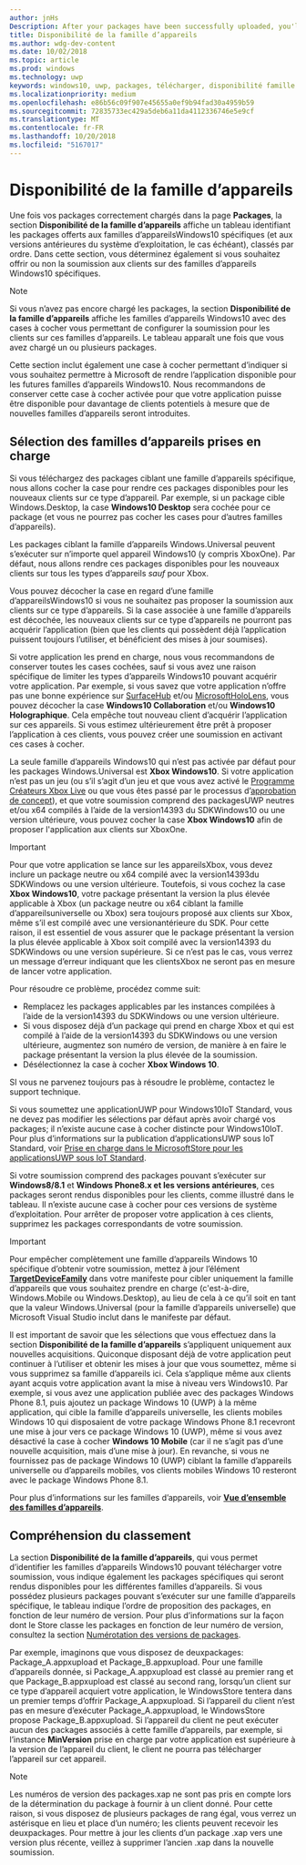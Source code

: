 ```yaml
---
author: jnHs
Description: After your packages have been successfully uploaded, you'll see a table that indicates which packages will be offered to specific Windows 10 device families (and earlier OS versions, if applicable), in ranked order.
title: Disponibilité de la famille d’appareils
ms.author: wdg-dev-content
ms.date: 10/02/2018
ms.topic: article
ms.prod: windows
ms.technology: uwp
keywords: windows10, uwp, packages, télécharger, disponibilité famille d’appareils
ms.localizationpriority: medium
ms.openlocfilehash: e86b56c09f907e45655a0ef9b94fad30a4959b59
ms.sourcegitcommit: 72835733ec429a5deb6a11da4112336746e5e9cf
ms.translationtype: MT
ms.contentlocale: fr-FR
ms.lasthandoff: 10/20/2018
ms.locfileid: "5167017"
---
```

# <a name="device-family-availability"></a>Disponibilité de la famille d’appareils

Une fois vos packages correctement chargés dans la page **Packages**, la section **Disponibilité de la famille d’appareils** affiche un tableau identifiant les packages offerts aux familles d’appareilsWindows10 spécifiques (et aux versions antérieures du système d’exploitation, le cas échéant), classés par ordre. Dans cette section, vous déterminez également si vous souhaitez offrir ou non la soumission aux clients sur des familles d’appareils Windows10 spécifiques.

> [!NOTE]
> Si vous n’avez pas encore chargé les packages, la section **Disponibilité de la famille d’appareils** affiche les familles d’appareils Windows10 avec des cases à cocher vous permettant de configurer la soumission pour les clients sur ces familles d’appareils. Le tableau apparaît une fois que vous avez chargé un ou plusieurs packages.

Cette section inclut également une case à cocher permettant d’indiquer si vous souhaitez permettre à Microsoft de rendre l’application disponible pour les futures familles d’appareils Windows10. Nous recommandons de conserver cette case à cocher activée pour que votre application puisse être disponible pour davantage de clients potentiels à mesure que de nouvelles familles d’appareils seront introduites.


## <a name="choosing-which-device-families-to-support"></a>Sélection des familles d’appareils prises en charge

Si vous téléchargez des packages ciblant une famille d’appareils spécifique, nous allons cocher la case pour rendre ces packages disponibles pour les nouveaux clients sur ce type d’appareil. Par exemple, si un package cible Windows.Desktop, la case **Windows10 Desktop** sera cochée pour ce package (et vous ne pourrez pas cocher les cases pour d’autres familles d’appareils).

Les packages ciblant la famille d’appareils Windows.Universal peuvent s’exécuter sur n’importe quel appareil Windows10 (y compris XboxOne). Par défaut, nous allons rendre ces packages disponibles pour les nouveaux clients sur tous les types d’appareils *sauf* pour Xbox.

Vous pouvez décocher la case en regard d’une famille d’appareilsWindows10 si vous ne souhaitez pas proposer la soumission aux clients sur ce type d’appareils. Si la case associée à une famille d’appareils est décochée, les nouveaux clients sur ce type d’appareils ne pourront pas acquérir l’application (bien que les clients qui possèdent déjà l’application puissent toujours l’utiliser, et bénéficient des mises à jour soumises).

Si votre application les prend en charge, nous vous recommandons de conserver toutes les cases cochées, sauf si vous avez une raison spécifique de limiter les types d’appareils Windows10 pouvant acquérir votre application. Par exemple, si vous savez que votre application n’offre pas une bonne expérience sur [SurfaceHub](https://developer.microsoft.com/windows/surfacehub) et/ou [MicrosoftHoloLens](https://developer.microsoft.com/windows/mixed-reality), vous pouvez décocher la case **Windows10 Collaboration** et/ou **Windows10 Holographique**. Cela empêche tout nouveau client d’acquérir l’application sur ces appareils. Si vous estimez ultérieurement être prêt à proposer l’application à ces clients, vous pouvez créer une soumission en activant ces cases à cocher.

<span id="xbox" />

La seule famille d’appareils Windows10 qui n’est pas activée par défaut pour les packages Windows.Universal est **Xbox Windows10**. Si votre application n’est pas un jeu (ou s’il s’agit d’un jeu et que vous avez activé le [Programme Créateurs Xbox Live](../xbox-live/get-started-with-creators/get-started-with-xbox-live-creators.md) ou que vous êtes passé par le processus d’[approbation de concept](../gaming/concept-approval.md)), et que votre soumission comprend des packagesUWP neutres et/ou x64 compilés à l’aide de la version14393 du SDKWindows10 ou une version ultérieure, vous pouvez cocher la case **Xbox Windows10** afin de proposer l'application aux clients sur XboxOne.

> [!IMPORTANT]
> Pour que votre application se lance sur les appareilsXbox, vous devez inclure un package neutre ou x64 compilé avec la version14393du SDKWindows ou une version ultérieure. Toutefois, si vous cochez la case **Xbox Windows10**, votre package présentant la version la plus élevée applicable à Xbox (un package neutre ou x64 ciblant la famille d’appareilsuniverselle ou Xbox) sera toujours proposé aux clients sur Xbox, même s’il est compilé avec une versionantérieure du SDK. Pour cette raison, il est essentiel de vous assurer que le package présentant la version la plus élevée applicable à Xbox soit compilé avec la version14393 du SDKWindows ou une version supérieure. Si ce n’est pas le cas, vous verrez un message d’erreur indiquant que les clientsXbox ne seront pas en mesure de lancer votre application. 
> 
> Pour résoudre ce problème, procédez comme suit:
> - Remplacez les packages applicables par les instances compilées à l’aide de la version14393 du SDKWindows ou une version ultérieure.
> - Si vous disposez déjà d’un package qui prend en charge Xbox et qui est compilé à l’aide de la version14393 du SDKWindows ou une version ultérieure, augmentez son numéro de version, de manière à en faire le package présentant la version la plus élevée de la soumission.
> - Désélectionnez la case à cocher **Xbox Windows 10**.
>   
> SI vous ne parvenez toujours pas à résoudre le problème, contactez le support technique.

Si vous soumettez une applicationUWP pour Windows10IoT Standard, vous ne devez pas modifier les sélections par défaut après avoir chargé vos packages; il n’existe aucune case à cocher distincte pour Windows10IoT. Pour plus d’informations sur la publication d’applicationsUWP sous loT Standard, voir [Prise en charge dans le MicrosoftStore pour les applicationsUWP sous IoT Standard](https://docs.microsoft.com/windows/iot-core/commercialize-your-device/installingandservicing).

Si votre soumission comprend des packages pouvant s’exécuter sur **Windows8/8.1** et **Windows Phone8.x et les versions antérieures**, ces packages seront rendus disponibles pour les clients, comme illustré dans le tableau. Il n’existe aucune case à cocher pour ces versions de système d’exploitation. Pour arrêter de proposer votre application à ces clients, supprimez les packages correspondants de votre soumission.

> [!IMPORTANT]
> Pour empêcher complètement une famille d’appareils Windows 10 spécifique d’obtenir votre soumission, mettez à jour l’élément [**TargetDeviceFamily**](https://docs.microsoft.com/uwp/schemas/appxpackage/uapmanifestschema/element-targetdevicefamily) dans votre manifeste pour cibler uniquement la famille d’appareils que vous souhaitez prendre en charge (c'est-à-dire, Windows.Mobile ou Windows.Desktop), au lieu de cela à ce qu’il soit en tant que la valeur Windows.Universal (pour la famille d’appareils universelle) que Microsoft Visual Studio inclut dans le manifeste par défaut.

Il est important de savoir que les sélections que vous effectuez dans la section **Disponibilité de la famille d’appareils** s’appliquent uniquement aux nouvelles acquisitions. Quiconque disposant déjà de votre application peut continuer à l’utiliser et obtenir les mises à jour que vous soumettez, même si vous supprimez sa famille d’appareils ici. Cela s’applique même aux clients ayant acquis votre application avant la mise à niveau vers Windows10. Par exemple, si vous avez une application publiée avec des packages Windows Phone 8.1, puis ajoutez un package Windows 10 (UWP) à la même application, qui cible la famille d’appareils universelle, les clients mobiles Windows 10 qui disposaient de votre package Windows Phone 8.1 recevront une mise à jour vers ce package Windows 10 (UWP), même si vous avez désactivé la case à cocher **Windows 10 Mobile** (car il ne s’agit pas d’une nouvelle acquisition, mais d’une mise à jour). En revanche, si vous ne fournissez pas de package Windows 10 (UWP) ciblant la famille d’appareils universelle ou d’appareils mobiles, vos clients mobiles Windows 10 resteront avec le package Windows Phone 8.1.

Pour plus d’informations sur les familles d’appareils, voir [**Vue d’ensemble des familles d’appareils**](https://docs.microsoft.com/uwp/extension-sdks/device-families-overview).

## <a name="understanding-ranking"></a>Compréhension du classement

La section **Disponibilité de la famille d’appareils**, qui vous permet d’identifier les familles d’appareils Windows10 pouvant télécharger votre soumission, vous indique également les packages spécifiques qui seront rendus disponibles pour les différentes familles d’appareils. Si vous possédez plusieurs packages pouvant s’exécuter sur une famille d’appareils spécifique, le tableau indique l’ordre de proposition des packages, en fonction de leur numéro de version. Pour plus d’informations sur la façon dont le Store classe les packages en fonction de leur numéro de version, consultez la section [Numérotation des versions de packages](package-version-numbering.md). 

Par exemple, imaginons que vous disposez de deuxpackages: Package_A.appxupload et Package_B.appxupload. Pour une famille d’appareils donnée, si Package_A.appxupload est classé au premier rang et que Package_B.appxupload est classé au second rang, lorsqu’un client sur ce type d’appareil acquiert votre application, le WindowsStore tentera dans un premier temps d’offrir Package_A.appxupload. Si l’appareil du client n’est pas en mesure d’exécuter Package_A.appxupload, le WindowsStore propose Package_B.appxupload. Si l’appareil du client ne peut exécuter aucun des packages associés à cette famille d’appareils, par exemple, si l’instance **MinVersion** prise en charge par votre application est supérieure à la version de l’appareil du client, le client ne pourra pas télécharger l’appareil sur cet appareil.

> [!NOTE]
> Les numéros de version des packages.xap ne sont pas pris en compte lors de la détermination du package à fournir à un client donné. Pour cette raison, si vous disposez de plusieurs packages de rang égal, vous verrez un astérisque en lieu et place d’un numéro; les clients peuvent recevoir les deuxpackages. Pour mettre à jour les clients d’un package .xap vers une version plus récente, veillez à supprimer l’ancien .xap dans la nouvelle soumission.

